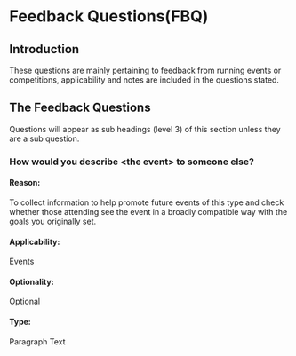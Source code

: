 # Feedback Questions(FBQ)

## Introduction
These questions are mainly pertaining to feedback from running events or competitions, applicability and notes are included in the questions stated.

## The Feedback Questions
Questions will appear as sub headings (level 3) of this section unless they are a sub question.

### How would you describe \<the event\> to someone else?

#### Reason:
To collect information to help promote future events of this type and check whether those attending see the event in a broadly compatible way with the goals you originally set.

#### Applicability:
Events

#### Optionality:
Optional
 
#### Type:
Paragraph Text


